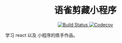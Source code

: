
<h1 align="center">语雀剪藏小程序</h1>
<p align="center">
    <a href="https://travis-ci.org/yuquewebclipper/yuque-web-clipper">
      <img src="https://img.shields.io/travis/yuquewebclipper/yuque-web-clipper-wxapp/master.svg?style=flat-square" alt="Build Status">
    </a>
    <a href="https://codecov.io/gh/yuquewebclipper/yuque-web-clipper">
      <img src="https://img.shields.io/codecov/c/github/yuquewebclipper/yuque-web-clipper-wxapp/master.svg?style=flat-square" alt="Codecov">
    </a>
</p>

学习 react 以及 小程序的练手作品。